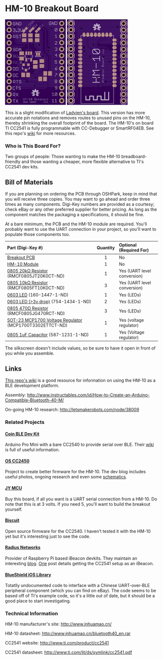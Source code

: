 HM-10 Breakout Board
====================

<img src="images/top.png" width="200px" title="Top" />
<img src="images/bottom.png" width="200px" title="Bottom" />

This is a slight modification of [Ladvien's board](https://github.com/Ladvien/HM-10). This version has more accurate pin notations and removes routes to unused pins on the HM-10, thereby shrinking the overall footprint of the board. 
The HM-10's on board TI CC2541 is fully programmable with CC-Debugger or SmartRF04EB. See this repo's [wiki](https://github.com/nickswalker/HM-10-breakout-board/wiki) for more resources.

### Who is This Board For?

Two groups of people: Those wanting to make the HM-10 breadboard-friendly and those wanting a cheaper, more flexible alternative to TI's CC2541 dev kits.

## Bill of Materials

If you are planning on ordering the PCB through OSHPark, keep in mind that you will receive three copies. You may want to go ahead and order three times as many components. Digi-Key numbers are provided as a courtesy; check eBay or any other preferred supplier for better pricing. As long as the component matches the packaging a specifications, it should be fine.

At a bare minimum, the PCB and the HM-10 module are required. You'll probably want to use the UART connection in your project, so you'll want to populate those components too.

Part (Digi-Key #) | Quantity | Optional (Required For)
:---------------- | :-------:| :----------------------
[Breakout PCB](https://oshpark.com/shared_projects/A6hoH6Fi)  | 1 | No
[HM-10 Module](http://www.fasttech.com/products/0/10004051/1292002-ti-cc2540-bluetooth-40-ble-2540-transparent-serial) | 1 | No
[0805 20kΩ Resistor](http://www.digikey.com/product-detail/en/RMCF0805JT20K0/RMCF0805JT20K0CT-ND/1942580) (RMCF0805JT20K0CT-ND) | 1 | Yes (UART level conversion)
[0805 10kΩ Resistor](http://www.digikey.com/product-detail/en/RMCF0805FT10K0/RMCF0805FT10K0DKR-ND/1943341) (RMCF0805FT10K0CT-ND) | 3 | Yes (UART level conversion)
[0603 LED](http://www.digikey.com/product-detail/en/LTST-C191KRKT/160-1447-1-ND/386836) (160-1447-1-ND) | 1 | Yes (LEDs)
[0603 LED (>3v drop)](http://www.digikey.com/product-detail/en/APT1608QBC%2FD/754-1434-1-ND/2163792) (754-1434-1-ND) | 2 | Yes (LEDs)
[0805 470Ω Resistor](http://www.digikey.com/product-detail/en/RMCF0805JG470R/RMCF0805JG470RCT-ND/4425246) (RMCF0805JG470RCT-ND) | 3 | Yes (LEDs)
[SOT-23 MCP1700 Voltage Regulator](http://www.digikey.com/product-detail/en/MCP1700T-3302E%2FTT/MCP1700T3302ETTCT-ND/652677) (MCP1700T3302ETTCT-ND) | 1 | Yes (voltage regulator)
[0805 1uF Capacitor](http://www.digikey.com/product-detail/en/JMK105BJ105KV-F/587-1231-1-ND/931008) (587-1231-1-ND) | 1 | Yes (Voltage regulator)

The silkscreen doesn't include values, so be sure to have it open in front of you while you assemble.

## Links

[This repo's wiki](https://github.com/nickswalker/HM-10-breakout-board/wiki) is a good resource for information on using the HM-10 as a BLE development platform.

Assembly: http://www.instructables.com/id/How-to-Create-an-Arduino-Compatible-Bluetooth-40-M/

On-going HM-10 research: http://letsmakerobots.com/node/38009

### Related Projects
#### [Coin BLE Dev Kit](https://github.com/CoinApps)
Arduino Pro Mini with a bare CC2540 to provide serial over BLE. Their [wiki](https://github.com/CoinApps/arduino-ble-dev-kit/wiki/_pages) is full of useful information.
#### [OS CC2450](http://blog.p-dev.net)
Project to create better firmware for the HM-10. The dev blog includes useful photos, ongoing research and even some [schematics](http://blog.p-dev.net/?p=93).
#### [JY MCU](http://www.fasttech.com/products/1129102)
Buy this board, if all you want is a UART serial connection from a HM-10. Do note that this is at 3 volts. If you need 5, you'll want to build the breakout yourself.
#### [Biscuit](https://github.com/RedBearLab/Biscuit)
Open source firmware for the CC2540. I haven't tested it with the HM-10 yet but it's interesting just to see the code.
#### [Radius Networks](http://developer.radiusnetworks.com/)
Provider of Raspberry Pi based iBeacon devkits. They maintain an interesting [blog](http://developer.radiusnetworks.com/blog). [One](http://developer.radiusnetworks.com/2013/11/04/how-to-make-an-ibeacon-with-the-ti-cc2540.html) post details getting the CC2541 setup as an iBeacon.
#### [BlueShield iOS Library](https://github.com/volca/BlueShieldFramework)
Totatlly undocumented code to interface with a Chinese UART-over-BLE peripheral component (which you can find on eBay). The code seems to be based off of TI's example code, so it's a little out of date, but it should be a good place to start investigating.

### Technical Information

HM-10 manufacturer's site: http://www.jnhuamao.cn/

HM-10 datasheet:  http://www.jnhuamao.cn/bluetooth40_en.rar

CC2541 website: http://www.ti.com/product/cc2541

CC2541 datasheet: http://www.ti.com/lit/ds/symlink/cc2541.pdf
